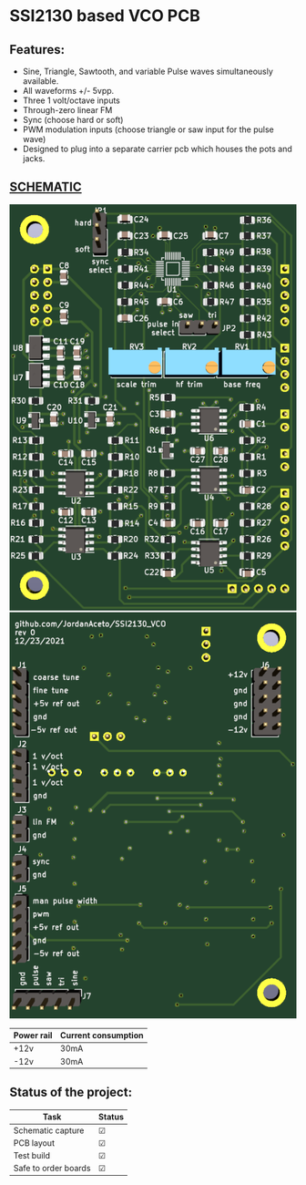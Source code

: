 
# SSI2130 based VCO PCB

## Features:
- Sine, Triangle, Sawtooth, and variable Pulse waves simultaneously available.
- All waveforms +/- 5vpp.
- Three 1 volt/octave inputs
- Through-zero linear FM
- Sync (choose hard or soft)
- PWM modulation inputs (choose triangle or saw input for the pulse wave)
- Designed to plug into a separate carrier pcb which houses the pots and jacks.

## [SCHEMATIC](https://github.com/JordanAceto/SSI2130_VCO/blob/main/construction_docs/SSI2130_VCO_schematic.pdf)

![](./pics/pcb_front.png?raw=true "PCB front")  ![](./pics/pcb_rear.png?raw=true "PCB rear")


| Power rail | Current consumption |
|------|------|
| +12v | 30mA |
| -12v | 30mA |

## Status of the project:

Task | Status |
---------|--------------|
Schematic capture | &#9745;
PCB layout | &#9745;
Test build | &#9745;
Safe to order boards| &#9745;

